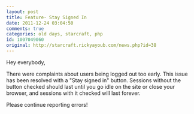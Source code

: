 ```yaml
---
layout: post
title: Feature- Stay Signed In
date: 2011-12-24 03:04:50
comments: true
categories: old days, starcraft, php
id: 1007049060
original: http://starcraft.rickyayoub.com/news.php?id=38
---
```


Hey everybody,

There were complaints about users being logged out too early. This issue has been resolved with a "Stay signed in" button. Sessions without the button checked should last until you go idle on the site or close your browser, and sessions with it checked will last forever.

Please continue reporting errors!